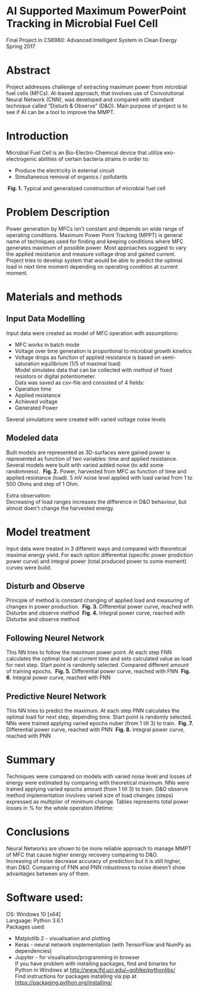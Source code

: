 # AI Supported Maximum PowerPoint Tracking in Microbial Fuel Cell
Final Project in CS6980: Advanced Intelligent System in Clean Energy
Spring 2017

# Abstract
Project addresses challenge of extracting maximum power from microbial fuel cells (MFCs). AI-based approach, that involves use of Convolutional Neural Network (CNN), was developed and compared with standard technique called “Disturb & Observe” (D&O).
Main purpose of project is to see if AI can be a tool to improve the MMPT.

# Introduction
Microbial Fuel Cell is an Bio-Electro-Chemical device that utilize exo-electrogenic abilities of certain bacteria strains in order to:
- Produce the electricity in external circuit
- Simultaneous removal of organics / pollutants

<img src="images/MFC_Classic.png" alt="" class="inline"/>
<b>Fig. 1.</b> Typical and generalized construction of microbial fuel cell


# Problem Description
Power generation by MFCs isn’t constant and depends on wide range of operating conditions. Maximum Power Point Tracking (MPPT) is general name of techniques used for finding and keeping conditions where MFC generates maximum of possible power. Most approaches suggest to vary the applied resistance and measure voltage drop and gained current.
Project tries to develop system that would be able to predict the optimal load in next time moment depending on operating condition at current moment.

# Materials and methods

## Input Data Modelling
Input data were created as model of MFC operation with assumptions:
- MFC works in batch mode
- Voltage over time generation is proportional to microbial growth kinetics
- Voltage drops as function of applied resistance is based on semi-saturation equilibrium (1/5 of maximal load)
<br>Model simulates data that can be collected with method of fixed resistors or digital potentiometer.<br>Data was saved as csv-file and consisted of 4 fields:
- Operation time
- Applied resistance
- Achieved voltage
- Generated Power

Several simulations were created with varied voltage noise levels

## Modeled data

Built models are represented as 3D-surfaces were gained power is represented as function of two variables: time and applied resistance. Several models were built with varied added noise (to add some randomness).
<img src="images/Power_generation.png" alt="" class="inline"/>
<b>Fig. 2.</b> Power, harvested from MFC as function of time and applied resistance (load). 5 mV noise level applied with load varied from 1 to 500 Ohms and step of 1 Ohm.

Extra observation:<br>
Decreasing of load ranges increases the difference in D&O behaviour, but almost doen't change the harvested energy.

# Model treatment
Input data were treated in 3 different ways and compared with theoretical maximal energy yield.
For each option differential (specific power prodiction power curve) and integral power (total produced power to some moment) curves were build. <br>



## Disturb and Observe
Principle of method is constant changing of applied load and measuring of changes in power production. 
<img src="images/DO_differential.png" alt="" class="inline"/>
<b>Fig. 3.</b> Differential power curve, reached with Disturbe and observe method
<img src="images/DO_integral.png" alt="" class="inline"/>
<b>Fig. 4.</b> Integral power curve, reached with Disturbe and observe method


## Following Neurel Network
This NN tries to follow the maximum power point. At each step FNN calculates the optimal load at current time and sets calculated value as load for next step. Start point is randomly selected. Compared different amount of training epochs.
<img src="images/FNN_differential.png" alt="" class="inline"/>
<b>Fig. 5.</b> Differential power curve, reached with FNN
<img src="images/FNN_integral.png" alt="" class="inline"/>
<b>Fig. 6.</b> Integral power curve, reached with FNN

## Predictive Neurel Network
This NN tries to predict the maximum. At each step PNN calculates the optimal load for next step, depending time. Start point is randomly selected. NNs were trained applying varied epochs nuber (from 1 till 3) to train.
<img src="images/PNN_differential.png" alt="" class="inline"/>
<b>Fig. 7.</b> Differential power curve, reached with PNN
<img src="images/PNN_integral.png" alt="" class="inline"/>
<b>Fig. 8.</b> Integral power curve, reached with PNN


# Summary
Techniques were compared on models with varied noise level and losses of energy were estimated by comparing with theoretical maximum. 
NNs were trained applying varied epochs amount (from 1 till 3) to train. D&O observe method implementation involves varied size of load changes (steps) expressed as multiplier of minimum change.
Tables represents total power losses in % for the whole operation lifetime:

# Conclusions
Neural Networks are shown to be more reliable approach to manage MMPT of MFC that cause higher energy recovery comparing to D&O.<br>
Increasing of noise decrease accuracy of prediction but it is still higher, than D&O. Comparing of FNN and PNN robustness to noise doesn’t show advantages between any of them.


# Software used:
OS: Windows 10 [x64]<br>
Language: Python 3.6.1<br>
Packages used:
- Matplotlib 2 - visualisation and plotting
- Keras - neural network implementation (with TensorFlow and NumPy as dependencies)
- Jupyter - for visualisation/programming in browser 
<br>If  you have problem with installing packages, find and binaries for Python in Windows at http://www.lfd.uci.edu/~gohlke/pythonlibs/ <br>
Find instructions for packages installing via pip at https://packaging.python.org/installing/ <br>
